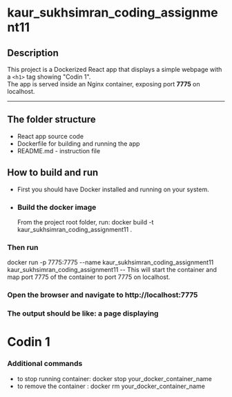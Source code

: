 # kaur_sukhsimran_coding_assignment11

## Description
This project is a Dockerized React app that displays a simple webpage with a `<h1>` tag showing "Codin 1".  
The app is served inside an Nginx container, exposing port **7775** on localhost.

---
## The folder structure
- React app source code
- Dockerfile for building and running the app
- README.md - instruction file 

## How to build and run
- First you should have Docker installed and running on your system.

- ### Build the docker image
  From the project root folder, run:
  docker build -t kaur_sukhsimran_coding_assignment11 .

 ### Then run 
 docker run -p 7775:7775 --name kaur_sukhsimran_coding_assignment11 kaur_sukhsimran_coding_assignment11
 -- This will start the container and map port 7775 of the container to port 7775 on localhost.

 ### Open the browser and navigate to http://localhost:7775

 ### The output should be like: a page displaying <h1>Codin 1</h1>

 ### Additional commands
 - to stop running container: docker stop your_docker_container_name
 - to remove the container : docker rm your_docker_container_name
